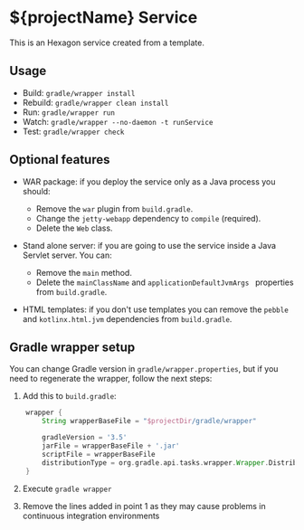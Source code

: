 
# ${projectName} Service

This is an Hexagon service created from a template.

## Usage

* Build: `gradle/wrapper install`
* Rebuild: `gradle/wrapper clean install`
* Run: `gradle/wrapper run`
* Watch: `gradle/wrapper --no-daemon -t runService`
* Test: `gradle/wrapper check`

## Optional features

* WAR package: if you deploy the service only as a Java process you should:
  - Remove the `war` plugin from `build.gradle`.
  - Change the `jetty-webapp` dependency to `compile` (required).
  - Delete the `Web` class.

* Stand alone server: if you are going to use the service inside a Java Servlet server. You can:
  - Remove the `main` method.
  - Delete the `mainClassName` and `applicationDefaultJvmArgs ` properties from `build.gradle`.

* HTML templates: if you don't use templates you can remove the `pebble` and `kotlinx.html.jvm`
  dependencies from `build.gradle`.

## Gradle wrapper setup

You can change Gradle version in `gradle/wrapper.properties`, but if you need to regenerate the
wrapper, follow the next steps:

1. Add this to `build.gradle`:

```groovy
    wrapper {
        String wrapperBaseFile = "$projectDir/gradle/wrapper"

        gradleVersion = '3.5'
        jarFile = wrapperBaseFile + '.jar'
        scriptFile = wrapperBaseFile
        distributionType = org.gradle.api.tasks.wrapper.Wrapper.DistributionType.ALL
    }
```

2. Execute `gradle wrapper`

3. Remove the lines added in point 1 as they may cause problems in continuous integration
   environments

